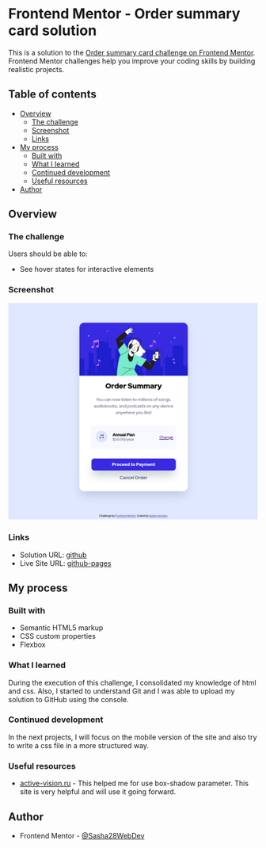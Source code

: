 # Frontend Mentor - Order summary card solution

This is a solution to the [Order summary card challenge on Frontend Mentor](https://www.frontendmentor.io/challenges/order-summary-component-QlPmajDUj). Frontend Mentor challenges help you improve your coding skills by building realistic projects. 

## Table of contents

- [Overview](#overview)
  - [The challenge](#the-challenge)
  - [Screenshot](#screenshot)
  - [Links](#links)
- [My process](#my-process)
  - [Built with](#built-with)
  - [What I learned](#what-i-learned)
  - [Continued development](#continued-development)
  - [Useful resources](#useful-resources)
- [Author](#Sasha28WebDev)

## Overview

### The challenge

Users should be able to:

- See hover states for interactive elements

### Screenshot
![Result of work](./screenshot/screenshot_1.png)

### Links

- Solution URL: [github](https://github.com/Sasha28WebDev/frontend-mentor-challenge-1)
- Live Site URL: [github-pages](https://sasha28webdev.github.io/Order-summary-card/)

## My process

### Built with

- Semantic HTML5 markup
- CSS custom properties
- Flexbox

### What I learned

During the execution of this challenge, I consolidated my knowledge of html and css. Also, I started to understand Git and I was able to upload my solution to GitHub using the console. 

### Continued development

In the next projects, I will focus on the mobile version of the site and also try to write a css file in a more structured way. 

### Useful resources

- [active-vision.ru](https://active-vision.ru/icon/box-shadow/) - This helped me for use box-shadow parameter. This site is very helpful and will use it going forward.

## Author

- Frontend Mentor - [@Sasha28WebDev](https://www.frontendmentor.io/profile/Sasha28WebDev)
